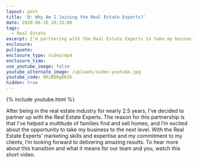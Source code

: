 ```yaml
---
layout: post
title: 'Q: Why Am I Joining the Real Estate Experts?'
date: 2020-06-16 20:33:00
tags:
  - Real Estate
excerpt: I’m partnering with the Real Estate Experts to take my business further.
enclosure:
pullquote:
enclosure_type: video/mp4
enclosure_time:
use_youtube_image: false
youtube_alternate_image: /uploads/aiden-youtube.jpg
youtube_code: 9KzBD0g0K2k
hidden: true
---
```


{% include youtube.html %}

After being in the real estate industry for nearly 2.5 years, I’ve decided to partner up with the Real Estate Experts. The reason for this partnership is that I’ve helped a multitude of families find and sell homes, and I’m excited about the opportunity to take my business to the next level. With the Real Estate Experts’ marketing skills and expertise and my commitment to my clients, I’m looking forward to delivering amazing results. To hear more about this transition and what it means for our team and you, watch this short video.